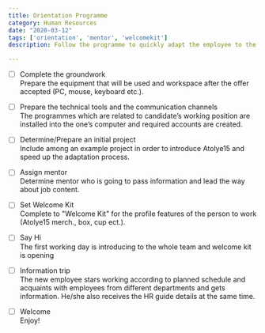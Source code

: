 ```yaml
---
title: Orientation Programme
category: Human Resources
date: "2020-03-12"
tags: ['orientation', 'mentor', 'welcomekit']
description: Follow the programme to quickly adapt the employee to the Atolye15 culture and own position.

---
```


- [ ] Complete the groundwork       
Prepare the equipment that will be used and workspace after the offer accepted (PC, mouse, keyboard etc.).

- [ ] Prepare the technical tools and the communication channels     
The programmes which are related to candidate’s working position are installed into the one’s computer and required accounts are created.

- [ ] Determine/Prepare an initial project  
Include among an example project in order to introduce Atolye15 and speed up the adaptation process. 

- [ ] Assign mentor  
Determine mentor who is going to pass information and lead the way about job content. 

- [ ] Set Welcome Kit  
Complete to "Welcome Kit" for the profile features of the person to work (Atolye15 merch., box, cup ect.).

- [ ] Say Hi  
The first working day is introducing to the whole team and welcome kit is opening 

- [ ] Information trip  
The new employee stars working according to planned schedule and acquaints with employees from different departments and gets information. He/she also receives the HR guide details at the same time.

- [ ] Welcome  
Enjoy!

